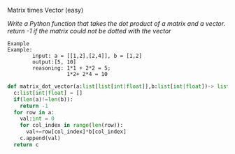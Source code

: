 Matrix times Vector (easy)

*Write a Python function that takes the dot product of a matrix and a vector. return -1 if the matrix could not be dotted with the vector*

```
Example
Example:
        input: a = [[1,2],[2,4]], b = [1,2]
        output:[5, 10] 
        reasoning: 1*1 + 2*2 = 5;
                   1*2+ 2*4 = 10
```

```python
def matrix_dot_vector(a:list[list[int|float]],b:list[int|float])-> list[int|float]:
  c:list[int|float] = []
  if(len(a)!=len(b)):
    return -1
  for row in a:
    val:int = 0
    for col_index in range(len(row)):
      val+=row[col_index]*b[col_index]
    c.append(val)
  return c
```

